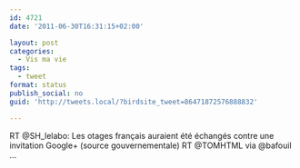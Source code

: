 ```yaml
---
id: 4721
date: '2011-06-30T16:31:15+02:00'

layout: post
categories:
  - Vis ma vie
tags:
  - tweet
format: status
publish_social: no
guid: 'http://tweets.local/?birdsite_tweet=86471872576888832'

---
```


RT @SH\_lelabo: Les otages français auraient été échangés contre une invitation Google+ (source gouvernementale) RT @TOMHTML via @bafouil …